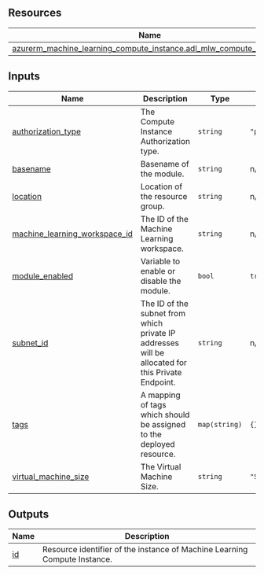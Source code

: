 <!-- BEGIN_TF_DOCS -->
## Resources

| Name | Type |
|------|------|
| [azurerm_machine_learning_compute_instance.adl_mlw_compute_instance](https://registry.terraform.io/providers/hashicorp/azurerm/latest/docs/resources/machine_learning_compute_instance) | resource |

## Inputs

| Name | Description | Type | Default | Required |
|------|-------------|------|---------|:--------:|
| <a name="input_authorization_type"></a> [authorization\_type](#input\_authorization\_type) | The Compute Instance Authorization type. | `string` | `"personal"` | no |
| <a name="input_basename"></a> [basename](#input\_basename) | Basename of the module. | `string` | n/a | yes |
| <a name="input_location"></a> [location](#input\_location) | Location of the resource group. | `string` | n/a | yes |
| <a name="input_machine_learning_workspace_id"></a> [machine\_learning\_workspace\_id](#input\_machine\_learning\_workspace\_id) | The ID of the Machine Learning workspace. | `string` | n/a | yes |
| <a name="input_module_enabled"></a> [module\_enabled](#input\_module\_enabled) | Variable to enable or disable the module. | `bool` | `true` | no |
| <a name="input_subnet_id"></a> [subnet\_id](#input\_subnet\_id) | The ID of the subnet from which private IP addresses will be allocated for this Private Endpoint. | `string` | n/a | yes |
| <a name="input_tags"></a> [tags](#input\_tags) | A mapping of tags which should be assigned to the deployed resource. | `map(string)` | `{}` | no |
| <a name="input_virtual_machine_size"></a> [virtual\_machine\_size](#input\_virtual\_machine\_size) | The Virtual Machine Size. | `string` | `"STANDARD_DS2_V2"` | no |

## Outputs

| Name | Description |
|------|-------------|
| <a name="output_id"></a> [id](#output\_id) | Resource identifier of the instance of Machine Learning Compute Instance. |
<!-- END_TF_DOCS -->